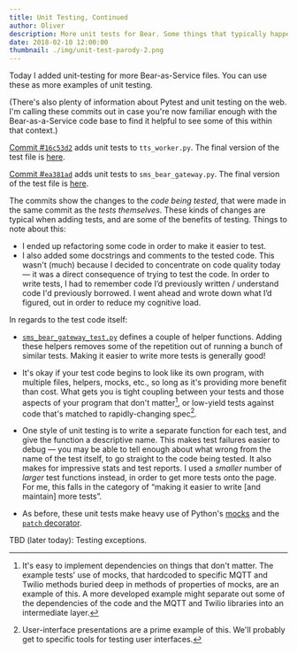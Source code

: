 ```yaml
---
title: Unit Testing, Continued
author: Oliver
description: More unit tests for Bear. Some things that typically happen to your code when you add unit tests. Testing exceptions (TBD).
date: 2018-02-10 12:00:00
thumbnail: ./img/unit-test-parody-2.png
---
```


Today I added unit-testing for more Bear-as-Service files. You can use these as more examples of unit testing. 

(There's also plenty of information about Pytest and unit testing on the web. I'm calling these commits out in case you're now familiar enough with the Bear-as-a-Service code base to find it helpful to see some of this within that context.)

[Commit #`16c53d2`](https://github.com/olinlibrary/bear-as-a-service/commit/16c53d2) adds unit tests to  `tts_worker.py`. The final version of the test file is [here](https://github.com/olinlibrary/bear-as-a-service/blob/master/tests/tts_worker_test.py).

[Commit #`ea381ad`](https://github.com/olinlibrary/bear-as-a-service/commit/ea381ad) adds unit tests to `sms_bear_gateway.py`. The final version of the test file is [here](https://github.com/olinlibrary/bear-as-a-service/blob/master/tests/sms_bear_gateway_test.py).

The commits show the changes to the *code being tested*, that were made in the same commit as the *tests themselves*. These kinds of changes are typical when adding tests, and are some of the benefits of testing. Things to note about this:

* I ended up refactoring some code in order to make it easier to test.
* I also added some docstrings and comments to the tested code. This wasn't (much) because I decided to concentrate on code quality today — it was a direct consequence of trying to test the code. In order to write tests, I had to remember code I’d previously written / understand code I'd previously borrowed. I went ahead and wrote down what I’d figured, out in order to reduce my cognitive load.

In regards to the test code itself:

*  [`sms_bear_gateway_test.py`](https://github.com/olinlibrary/bear-as-a-service/blob/master/tests/sms_bear_gateway_test.py) defines a couple of helper functions. Adding these helpers removes some of the repetition out of running a bunch of similar tests. Making it easier to write more tests is generally good!
* It's okay if your test code begins to look like its own program, with multiple files, helpers, mocks, etc., so long as it's providing more benefit than cost. What gets you is tight coupling between your tests and those aspects of your program that don't matter[^1], or low-yield tests against code that's matched to rapidly-changing spec[^2].


* One style of unit testing is to write a separate function for each test, and give the function a descriptive name. This makes test failures easier to debug — you may be able to tell enough about what wrong from the name of the test itself, to go straight to the code being tested. It also makes for impressive stats and test reports. I used a *smaller* number of *larger* test functions instead, in order to get more tests onto the page. For me, this falls in the category of “making it easier to write [and maintain] more tests”.
* As before, these unit tests make heavy use of Python's [mocks](https://docs.python.org/3/library/unittest.mock.html) and the [`patch` decorator](https://docs.python.org/3/library/unittest.mock.html#the-patchers).

TBD (later today): Testing exceptions.

[^1]: It's easy to implement dependencies on things that don't matter. The example tests' use of mocks, that hardcoded to specific MQTT and Twilio methods buried deep in methods of properties of mocks, are an example of this. A more developed example might separate out some of the dependencies of the code and the MQTT and Twilio libraries into an intermediate layer.
[^2]: User-interface presentations are a prime example of this. We'll probably get to specific tools for testing user interfaces.